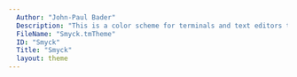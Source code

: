 ```yaml
---
  Author: "John-Paul Bader"
  Description: "This is a color scheme for terminals and text editors to create a homogenous work environment which is pleasant for the eyes. The colors are carefully chosen and should work well in many different situations."
  FileName: "Smyck.tmTheme"
  ID: "Smyck"
  Title: "Smyck"
  layout: theme
---
```

  